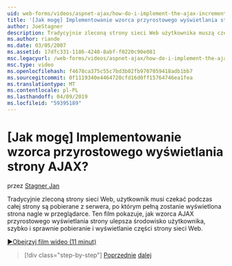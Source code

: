 ```yaml
---
uid: web-forms/videos/aspnet-ajax/how-do-i-implement-the-ajax-incremental-page-display-pattern
title: '[Jak mogę] Implementowanie wzorca przyrostowego wyświetlania strony AJAX? | Microsoft Docs'
author: JoeStagner
description: Tradycyjnie zleconą strony sieci Web użytkownika muszą czekać na całej strony są pobierane z serwera, po czym pojawi się Strona pełną sudde...
ms.author: riande
ms.date: 03/05/2007
ms.assetid: 17dfc331-1186-4240-8abf-f0220c90e081
msc.legacyurl: /web-forms/videos/aspnet-ajax/how-do-i-implement-the-ajax-incremental-page-display-pattern
msc.type: video
ms.openlocfilehash: f4678ca375c55c7bd3b02fb9707059418adb1bb7
ms.sourcegitcommit: 0f1119340e4464720cfd16d0ff15764746ea1fea
ms.translationtype: MT
ms.contentlocale: pl-PL
ms.lasthandoff: 04/09/2019
ms.locfileid: "59395189"
---
```

# <a name="how-do-i-implement-the-ajax-incremental-page-display-pattern"></a>[Jak mogę] Implementowanie wzorca przyrostowego wyświetlania strony AJAX?

przez [Stagner Jan](https://github.com/JoeStagner)

Tradycyjnie zleconą strony sieci Web, użytkownik musi czekać podczas całej strony są pobierane z serwera, po którym pełną zostanie wyświetlona strona nagle w przeglądarce. Ten film pokazuje, jak wzorca AJAX przyrostowego wyświetlania strony ulepsza środowisko użytkownika, szybko i sprawnie pobieranie i wyświetlanie części strony sieci Web.

[&#9654;Obejrzyj film wideo (11 minut)](https://channel9.msdn.com/Blogs/ASP-NET-Site-Videos/how-do-i-implement-the-ajax-incremental-page-display-pattern)

> [!div class="step-by-step"]
> [Poprzednie](how-do-i-implement-the-ajax-paging-pattern.md)
> [dalej](how-do-i-implement-the-incremental-page-display-pattern-using-http-get-and-post.md)
